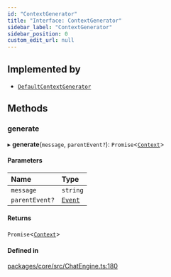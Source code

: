 ```yaml
---
id: "ContextGenerator"
title: "Interface: ContextGenerator"
sidebar_label: "ContextGenerator"
sidebar_position: 0
custom_edit_url: null
---
```


## Implemented by

- [`DefaultContextGenerator`](../classes/DefaultContextGenerator.md)

## Methods

### generate

▸ **generate**(`message`, `parentEvent?`): `Promise`<[`Context`](Context.md)\>

#### Parameters

| Name           | Type                |
| :------------- | :------------------ |
| `message`      | `string`            |
| `parentEvent?` | [`Event`](Event.md) |

#### Returns

`Promise`<[`Context`](Context.md)\>

#### Defined in

[packages/core/src/ChatEngine.ts:180](https://github.com/run-llama/LlamaIndexTS/blob/d613bbd/packages/core/src/ChatEngine.ts#L180)

